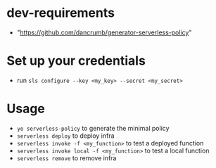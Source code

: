 # dev-requirements
- "https://github.com/dancrumb/generator-serverless-policy"

# Set up your credentials
- run `sls configure --key <my_key> --secret <my_secret>`

# Usage
- `yo serverless-policy` to generate the minimal policy
- `serverless deploy` to deploy infra
- `serverless invoke -f <my_function>` to test a deployed function
- `serverless invoke local -f <my_function>` to test a local function
- `serverless remove` to remove infra
